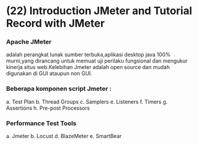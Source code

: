# (22) Introduction JMeter and Tutorial Record with JMeter

### Apache JMeter 

adalah perangkat lunak sumber terbuka,aplikasi desktop java 100% murni,yang dirancang untuk memuat uji perilaku fungsional dan mengukur kinerja situs web.Kelebihan Jmeter adalah open source dan mudah digunakan di GUI ataupun non GUI.

### Beberapa komponen script Jmeter :

a. Test Plan
b. Thread Groups
c. Samplers
e. Listeners
f. Timers
g. Assertions
h. Pre-post Processors

### Performance Test Tools

a. Jmeter
b. Locust
d. BlazeMeter
e. SmartBear
